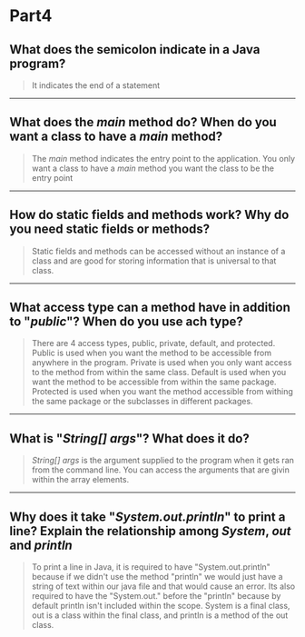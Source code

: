 # Part4

## What does the semicolon indicate in a Java program?

> It indicates the end of a statement

-----

## What does the *main* method do? When do you want a class to have a *main* method?

> The *main* method indicates the entry point to the application. You only want a class to have a *main* method you want the class to be the entry point

-----

## How do static fields and methods work? Why do you need static fields or methods?

> Static fields and methods can be accessed without an instance of a class and are good for storing information that is universal to that class.

-----

## What access type can a method have in addition to "*public*"? When do you use ach type?

> There are 4 access types, public, private, default, and protected.
> Public is used when you want the method to be accessible from anywhere in the program.
> Private is used when you only want access to the method from within the same class.
> Default is used when you want the method to be accessible from within the same package.
> Protected is used when you want the method accessible from withing the same package or the subclasses in different packages.

-----

## What is "*String[] args*"? What does it do?

> *String[] args* is the argument supplied to the program when it gets ran from the command line. You can access the arguments that are givin within the array elements.

-----

## Why does it take "*System.out.println*" to print a line? Explain the relationship among *System*, *out* and *println*

> To print a line in Java, it is required to have "System.out.println" because if we didn't use the method "println" we would just have a string of text within our java file and that would cause an error. Its also required to have the "System.out." before the "println" because by default println isn't included within the scope. System is a final class, out is a class within the final class, and println is a method of the out class.